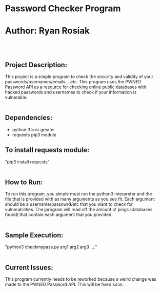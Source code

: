 # Password Checker Program
# Author: Ryan Rosiak
<br /> <br />
## Project Description:
This project is a simple program to check the security and validity of your passwords/usernames/emails... etc. This program uses the PWNED Password API as a resource for checking
online public databases with hacked passwords and usernames to check if your information is vulnerable.
<br /> <br />
## Dependencies:
* python 3.5 or greater
* requests pip3 module
## To install requests module:
"pip3 install requests"
<br /> <br />
## How to Run:
To run this program, you simple must run the python3 interpreter and the file that is provided with as many arguments as you see fit. Each argument should be a
username/passowrd/etc that you want to check for vulnerabilities. The jprogram will read off the amount of pings (databases found) that contain each argument that you provided.
<br /> <br />
## Sample Execution:
"python3 checkmypass.py arg1 arg2 arg3 ...."
<br /> <br />
## Current Issues:
This program currently needs to be reworked because a weird change was made to the PWNED Password API. This will be fixed soon.
